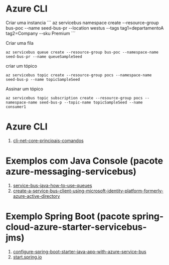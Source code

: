 # Azure CLI

Criar uma instancia
´´´
az servicebus namespace create --resource-group bus-poc --name seed-bus-pr --location westus --tags tag1=departamentoA tag2=Company --sku Premium
´´´

Criar uma fila
```
az servicebus queue create --resource-group bus-poc --namespace-name seed-bus-pr --name queueSampleSeed 
```

criar um tópico

```
az servicebus topic create --resource-group pocs --namespace-name seed-bus-p --name topicSampleSeed 
```

Assinar um tópico
```
az servicebus topic subscription create --resource-group pocs --namespace-name seed-bus-p --topic-name topicSampleSeed --name consumer1
```


# Azure CLI

1. [cli-net-core-principais-comandos](https://wilsonsantosnet.medium.com/cli-net-core-principais-comandos-d728b0e16634)

# Exemplos com Java Console (pacote azure-messaging-servicebus)

1. [service-bus-java-how-to-use-queues](https://docs.microsoft.com/en-us/azure/service-bus-messaging/service-bus-java-how-to-use-queues)
1. [create-a-service-bus-client-using-microsoft-identity-platform-formerly-azure-active-directory](https://docs.microsoft.com/en-us/java/api/overview/azure/messaging-servicebus-readme?view=azure-java-stable#create-a-service-bus-client-using-microsoft-identity-platform-formerly-azure-active-directory)

# Exemplo Spring Boot (pacote spring-cloud-azure-starter-servicebus-jms)

1. [configure-spring-boot-starter-java-app-with-azure-service-bus](https://docs.microsoft.com/en-us/azure/developer/java/spring-framework/configure-spring-boot-starter-java-app-with-azure-service-bus)
1. [start.spring.io](https://start.spring.io)


